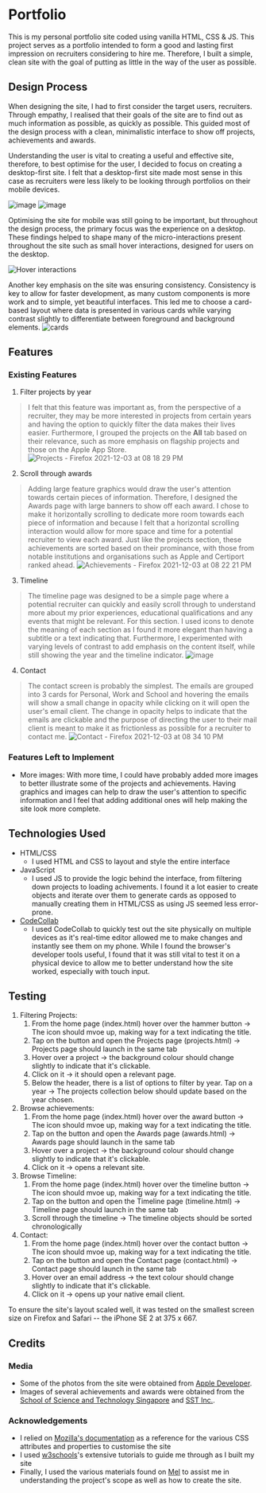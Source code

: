 # Portfolio

This is my personal portfolio site coded using vanilla HTML, CSS & JS. This project serves as a portfolio intended to form a good and lasting first impression on recruiters considering to hire me. Therefore, I built a simple, clean site with the goal of putting as little in the way of the user as possible.

## Design Process

When designing the site, I had to first consider the target users, recruiters. Through empathy, I realised that their goals of the site are to find out as much information as possible, as quickly as possible. This guided most of the design process with a clean, minimalistic interface to show off projects, achievements and awards.

Understanding the user is vital to creating a useful and effective site, therefore, to best optimise for the user, I decided to focus on creating a desktop-first site. I felt that a desktop-first site made most sense in this case as recruiters were less likely to be looking through portfolios on their mobile devices.

![image](https://user-images.githubusercontent.com/36725840/144599937-bc763653-c825-41c4-a046-8de5c3cb8a69.png)
![image](https://user-images.githubusercontent.com/36725840/144599953-05553cc5-176b-44a9-8ae5-7675024a5ead.png)

Optimising the site for mobile was still going to be important, but throughout the design process, the primary focus was the experience on a desktop. These findings helped to shape many of the micro-interactions present throughout the site such as small hover interactions, designed for users on the desktop. 

![Hover interactions](https://user-images.githubusercontent.com/36725840/144600343-4b48bd6a-7cb3-4551-821e-4c263a59b77b.gif)

Another key emphasis on the site was ensuring consistency. Consistency is key to allow for faster development, as many custom components is more work and to simple, yet beautiful interfaces. This led me to choose a card-based layout where data is presented in various cards while varying contrast slightly to differentiate between foreground and background elements.
![cards](https://user-images.githubusercontent.com/36725840/144600694-5dac9774-490a-42e8-86a2-cf1b37becc06.png)

## Features

### Existing Features
1. Filter projects by year
> I felt that this feature was important as, from the perspective of a recruiter, they may be more interested in projects from certain years and having the option to quickly filter the data makes their lives easier. Furthermore, I grouped the projects on the **All** tab based on their relevance, such as more emphasis on flagship projects and those on the Apple App Store.
![Projects - Firefox  2021-12-03 at 08 18 29 PM](https://user-images.githubusercontent.com/36725840/144601401-88096432-dca1-476f-ba7e-fc66770eedbf.gif)

2. Scroll through awards
> Adding large feature graphics would draw the user's attention towards certain pieces of information. Therefore, I designed the Awards page with large banners to show off each award. I chose to make it horizontally scrolling to dedicate more room towards each piece of information and because I felt that a horizontal scrolling interaction would allow for more space and time for a potential recruiter to view each award. Just like the projects section, these achievements are sorted based on their prominance, with those from notable institutions and organisations such as Apple and Certiport ranked ahead.
![Achievements - Firefox  2021-12-03 at 08 22 21 PM](https://user-images.githubusercontent.com/36725840/144601971-42e55932-9674-4596-82bc-9efb0b52ad48.gif)

3. Timeline
> The timeline page was designed to be a simple page where a potential recruiter can quickly and easily scroll through to understand more about my prior experiences, educational qualifications and any events that might be relevant. For this section. I used icons to denote the meaning of each section as I found it more elegant than having a subtitle or a text indicating that. Furthermore, I experimented with varying levels of contrast to add emphasis on the content itself, while still showing the year and the timeline indicator.
> ![image](https://user-images.githubusercontent.com/36725840/144602777-a4ad8c70-91a9-46d6-aad3-e5353634ca3f.png)

4. Contact
> The contact screen is probably the simplest. The emails are grouped into 3 cards for Personal, Work and School and hovering the emails will show a small change in opacity while clicking on it will open the user's email client. The change in opacity helps to indicate that the emails are clickable and the purpose of directing the user to their mail client is meant to make it as frictionless as possible for a recruiter to contact me.
> ![Contact - Firefox  2021-12-03 at 08 34 10 PM](https://user-images.githubusercontent.com/36725840/144603463-5819b71c-14c1-4f93-bc34-bcde75b7d5c9.gif)

### Features Left to Implement
- More images: With more time, I could have probably added more images to better illustrate some of the projects and achievements. Having graphics and images can help to draw the user's attention to specific information and I feel that adding additional ones will help making the site look more complete.

## Technologies Used

- HTML/CSS
    - I used HTML and CSS to layout and style the entire interface
- JavaScript
    - I used JS to provide the logic behind the interface, from filtering down projects to loading achivements. I found it a lot easier to create objects and iterate over them to generate cards as opposed to manually creating them in HTML/CSS as using JS seemed less error-prone.
- [CodeCollab](https://codecollab.io)
    - I used CodeCollab to quickly test out the site physically on multiple devices as it's real-time editor allowed me to make changes and instantly see them on my phone. While I found the browser's developer tools useful, I found that it was still vital to test it on a physical device to allow me to better understand how the site worked, especially with touch input.


## Testing

1. Filtering Projects:
    1. From the home page (index.html) hover over the hammer button -> The icon should mvoe up, making way for a text indicating the title.
    2. Tap on the button and open the Projects page (projects.html) -> Projects page should launch in the same tab
    3. Hover over a project -> the background colour should change slightly to indicate that it's clickable.
    4. Click on it -> it should open a relevant page.
    5. Below the header, there is a list of options to filter by year. Tap on a year -> The projects collection below should update based on the year chosen.
2. Browse achievements:
    1. From the home page (index.html) hover over the award button -> The icon should mvoe up, making way for a text indicating the title.
    2. Tap on the button and open the Awards page (awards.html) -> Awards page should launch in the same tab
    3. Hover over a project -> the background colour should change slightly to indicate that it's clickable.
    4. Click on it -> opens a relevant site.
3. Browse Timeline:
    1. From the home page (index.html) hover over the timeline button -> The icon should mvoe up, making way for a text indicating the title.
    2. Tap on the button and open the Timeline page (timeline.html) -> Timeline page should launch in the same tab
    3. Scroll through the timeline -> The timeline objects should be sorted chronologically
4. Contact:
    1. From the home page (index.html) hover over the contact button -> The icon should mvoe up, making way for a text indicating the title.
    2. Tap on the button and open the Contact page (contact.html) -> Contact page should launch in the same tab
    3. Hover over an email address -> the text colour should change slightly to indicate that it's clickable.
    4. Click on it -> opens up your native email client.

To ensure the site's layout scaled well, it was tested on the smallest screen size on Firefox and Safari -- the iPhone SE 2 at 375 x 667.

## Credits

### Media
- Some of the photos from the site were obtained from [Apple Developer](https://developer.apple.com).
- Images of several achievements and awards were obtained from the [School of Science and Technology Singapore](https://sst.edu.sg) and [SST Inc.](https://sstinc.org).

### Acknowledgements
- I relied on [Mozilla's documentation](https://developer.mozilla.org/en-US/) as a reference for the various CSS attributes and properties to customise the site
- I used [w3schools](https://www.w3schools.com/)'s extensive tutorials to guide me through as I built my site
- Finally, I used the various materials found on [Mel](https://mel.np.edu.sg) to assist me in understanding the project's scope as well as how to create the site.
